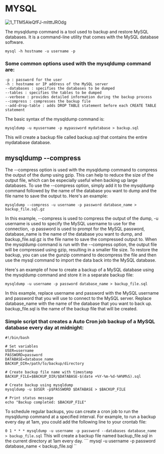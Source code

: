 # MYSQL 
![1_TTM5AleQfFJ-mItttJROdg](https://user-images.githubusercontent.com/125953981/234188905-c0588905-75ad-49ab-bf0d-3c48f629d5de.jpg)

The mysqldump command is a tool used to backup and restore MySQL databases. It is a command-line utility that comes with the MySQL database software.

``` mysql -h hostname -u username -p ```

### Some common options used with the mysqldump command are:
```-u : username to connect to the MySQL server
-p : password for the user
-h : hostname or IP address of the MySQL server
--databases : specifies the databases to be dumped
--tables : specifies the tables to be dumped
--verbose : provides detailed information during the backup process
--compress : compresses the backup file
--add-drop-table : adds DROP TABLE statement before each CREATE TABLE statement
```
The basic syntax of the mysqldump command is:

```mysqldump -u myusername -p mypassword mydatabase > backup.sql```

This will create a backup file called backup.sql that contains the entire mydatabase database.

## mysqldump --compress

The --compress option is used with the mysqldump command to compress the output of the dump using gzip. This can help to reduce the size of the output file, which can be especially useful when backing up large databases.
To use the --compress option, simply add it to the mysqldump command followed by the name of the database you want to dump and the file name to save the output to. Here's an example:

``` mysqldump --compress -u username -p password database_name > backup_file.sql.gz ```

In this example, 
--compress is used to compress the output of the dump,
-u username is used to specify the MySQL username to use for the connection, 
-p password is used to prompt for the MySQL password, 
database_name is the name of the database you want to dump, and backup_file.sql.gz is the file name to save the compressed output to.
When the mysqldump command is run with the
--compress option, the output file will be compressed using gzip, resulting in a smaller file size. To restore the backup, you can use the gunzip command to decompress the file and then use the mysql command to import the data back into the MySQL database.

Here's an example of how to create a backup of a MySQL database using the mysqldump command and store it in a separate backup file:

``` mysqldump -u username -p password database_name > backup_file.sql ```

In this example, replace username and password with the MySQL username and password that you will use to connect to the MySQL server.
Replace database_name with the name of the database that you want to back up. backup_file.sql is the name of the backup file that will be created.

### Simple script that creates a Auto Cron job backup of a MySQL database every day at midnight:
```
#!/bin/bash

# Set variables
USER=username
PASSWORD=password
DATABASE=database_name
BACKUP_DIR=/path/to/backup/directory

# Create backup file name with timestamp
BACKUP_FILE=$BACKUP_DIR/$DATABASE-$(date +%Y-%m-%d-%H%M%S).sql

# Create backup using mysqldump
mysqldump -u $USER -p$PASSWORD $DATABASE > $BACKUP_FILE

# Print status message
echo "Backup completed: $BACKUP_FILE"
```
To schedule regular backups, you can create a cron job to run the mysqldump command at a specified interval. 
For example, to run a backup every day at 1am, you could add the following line to your crontab file:

``` 0 1 * * * mysqldump -u username -p password --databases database_name > backup_file.sql ```
This will create a backup file named backup_file.sql in the current directory at 1am every day.
``` mysql -u username -p password database_name < backup_file.sql ``

